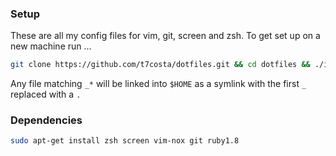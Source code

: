 ### Setup
These are all my config files for vim, git, screen and zsh. To get set up on a new machine run ...

```bash
git clone https://github.com/t7costa/dotfiles.git && cd dotfiles && ./install.sh
```
Any file matching `_*` will be linked into `$HOME` as a symlink with the first `_`  replaced with a `.`

### Dependencies
```bash
sudo apt-get install zsh screen vim-nox git ruby1.8
```
